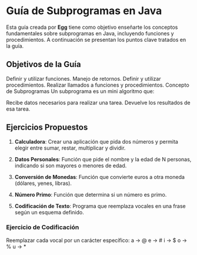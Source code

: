 # Guía de Subprogramas en Java

Esta guía creada por **Egg** tiene como objetivo enseñarte los conceptos fundamentales sobre subprogramas en Java, incluyendo funciones y procedimientos. A continuación se presentan los puntos clave tratados en la guía.

## Objetivos de la Guía

Definir y utilizar funciones.
Manejo de retornos.
Definir y utilizar procedimientos.
Realizar llamados a funciones y procedimientos.
Concepto de Subprogramas
Un subprograma es un mini algoritmo que:

Recibe datos necesarios para realizar una tarea.
Devuelve los resultados de esa tarea.

## Ejercicios Propuestos

1. **Calculadora**: Crear una aplicación que pida dos números y permita elegir entre sumar, restar, multiplicar y dividir.
   
2. **Datos Personales**: Función que pide el nombre y la edad de N personas, indicando si son mayores o menores de edad.
   
3. **Conversión de Monedas**: Función que convierte euros a otra moneda (dólares, yenes, libras).
   
4. **Número Primo**: Función que determina si un número es primo.
   
5. **Codificación de Texto**: Programa que reemplaza vocales en una frase según un esquema definido.

### Ejercicio de Codificación
Reemplazar cada vocal por un carácter específico:
a -> @
e -> #
i -> $
o -> %
u -> *
